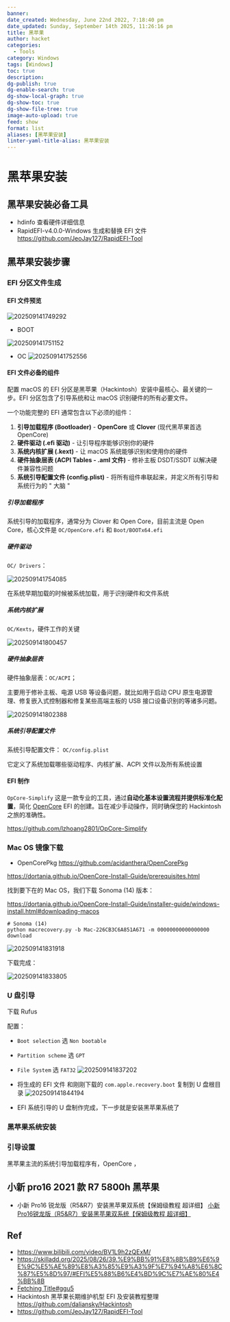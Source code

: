 ```yaml
---
banner:
date_created: Wednesday, June 22nd 2022, 7:18:40 pm
date_updated: Sunday, September 14th 2025, 11:26:16 pm
title: 黑苹果
author: hacket
categories:
  - Tools
category: Windows
tags: [Windows]
toc: true
description:
dg-publish: true
dg-enable-search: true
dg-show-local-graph: true
dg-show-toc: true
dg-show-file-tree: true
image-auto-upload: true
feed: show
format: list
aliases: [黑苹果安装]
linter-yaml-title-alias: 黑苹果安装
---
```


# 黑苹果安装

## 黑苹果安装必备工具

- hdinfo 查看硬件详细信息
- RapidEFI-v4.0.0-Windows 生成和替换 EFI 文件
<https://github.com/JeoJay127/RapidEFI-Tool>

## 黑苹果安装步骤

### EFI 分区文件生成

#### EFI 文件预览

![202509141749292](https://raw.githubusercontent.com/hacket/ObsidianOSS/master/prompts/52dxw3ap7wx.png)

- BOOT

![202509141751152](https://raw.githubusercontent.com/hacket/ObsidianOSS/master/prompts/5p9ctgsp9zf.png)

- OC
![202509141752556](https://raw.githubusercontent.com/hacket/ObsidianOSS/master/prompts/cwubr3nge5b.png)

#### EFI 文件必备的组件

配置 macOS 的 EFI 分区是黑苹果（Hackintosh）安装中最核心、最关键的一步。EFI 分区包含了引导系统和让 macOS 识别硬件的所有必要文件。

一个功能完整的 EFI 通常包含以下必须的组件：

1. **引导加载程序 (Bootloader)** - **OpenCore** 或 **Clover** (现代黑苹果首选 OpenCore)
2. **硬件驱动 (.efi 驱动)** - 让引导程序能够识别你的硬件
3. **系统内核扩展 (.kext)** - 让 macOS 系统能够识别和使用你的硬件
4. **硬件抽象层表 (ACPI Tables - .aml 文件)** - 修补主板 DSDT/SSDT 以解决硬件兼容性问题
5. **系统引导配置文件 (config.plist)** - 将所有组件串联起来，并定义所有引导和系统行为的 " 大脑 "

##### 引导加载程序

系统引导的加载程序，通常分为 Clover 和 Open Core，目前主流是 Open Core，核心文件是 `OC/OpenCore.efi` 和 `Boot/BOOTx64.efi`

##### 硬件驱动

`OC/ Drivers`：

![202509141754085](https://raw.githubusercontent.com/hacket/ObsidianOSS/master/prompts/4m89lo0jwbx.png)

在系统早期加载的时候被系统加载，用于识别硬件和文件系统

##### 系统内核扩展

`OC/Kexts`，硬件工作的关键

![202509141800457](https://raw.githubusercontent.com/hacket/ObsidianOSS/master/prompts/n1xcodu662g.png)

##### 硬件抽象层表

硬件抽象层表：`OC/ACPI`；

主要用于修补主板、电源 USB 等设备问题，就比如用于启动 CPU 原生电源管理、修复嵌入式控制器和修复某些高端主板的 USB 接口设备识别的等诸多问题。

![202509141802388](https://raw.githubusercontent.com/hacket/ObsidianOSS/master/prompts/zoxpykujpw9.png)

##### 系统引导配置文件

系统引导配置文件： `OC/config.plist`

它定义了系统加载哪些驱动程序、内核扩展、ACPI 文件以及所有系统设置

#### EFI 制作

`OpCore-Simplify` 这是一款专业的工具，通过**自动化基本设置流程并提供标准化配置**，简化 [OpenCore](https://github.com/acidanthera/OpenCorePkg) EFI 的创建。旨在减少手动操作，同时确保您的 Hackintosh 之旅的准确性。

<https://github.com/lzhoang2801/OpCore-Simplify>

### Mac OS 镜像下载

- OpenCorePkg
<https://github.com/acidanthera/OpenCorePkg>

<https://dortania.github.io/OpenCore-Install-Guide/prerequisites.html>

找到要下在的 Mac OS，我们下载 Sonoma (14) 版本：

<https://dortania.github.io/OpenCore-Install-Guide/installer-guide/windows-install.html#downloading-macos>

```shell
# Sonoma (14)
python macrecovery.py -b Mac-226CB3C6A851A671 -m 00000000000000000 download
```

![202509141831918](https://raw.githubusercontent.com/hacket/ObsidianOSS/master/prompts/wqt3q68akq.png)

下载完成：

![202509141833805](https://raw.githubusercontent.com/hacket/ObsidianOSS/master/prompts/vm4puceojk.png)

### U 盘引导

下载 Rufus

配置：

- `Boot selection` 选 `Non bootable`
- `Partition scheme` 选 `GPT`
- `File System` 选 `FAT32`
![202509141837202](https://raw.githubusercontent.com/hacket/ObsidianOSS/master/prompts/fqakhve6p6c.png)

- 将生成的 EFI 文件 和刚刚下载的 `com.apple.recovery.boot` 复制到 U 盘根目录
![202509141844194](https://raw.githubusercontent.com/hacket/ObsidianOSS/master/prompts/dg9g538439v.png)

- EFI 系统引导的 U 盘制作完成，下一步就是安装黑苹果系统了

### 黑苹果系统安装

### 引导设置

黑苹果主流的系统引导加载程序有，OpenCore ，

## 小新 pro16 2021 款 R7 5800h 黑苹果

- 小新 Pro16 锐龙版（R5&R7）安装黑苹果双系统【保姆级教程 超详细】
[小新Pro16锐龙版（R5&R7）安装黑苹果双系统【保姆级教程 超详细】](https://blog.csdn.net/Derekahhh/article/details/141960667)

## Ref

- <https://www.bilibili.com/video/BV1L9h2zQExM/>
- <https://skilladd.org/2025/08/26/39.%E9%BB%91%E8%8B%B9%E6%9E%9C%E5%AE%89%E8%A3%85%E9%A3%9F%E7%94%A8%E6%8C%87%E5%8D%97/#EFI%E5%88%B6%E4%BD%9C%E7%AE%80%E4%BB%8B>
- [Fetching Title#ggu5](https://www.youtube.com/watch?v=e-J3yM7tfos)
- Hackintosh 黑苹果长期维护机型 EFI 及安装教程整理 <https://github.com/daliansky/Hackintosh>
- <https://github.com/JeoJay127/RapidEFI-Tool>

